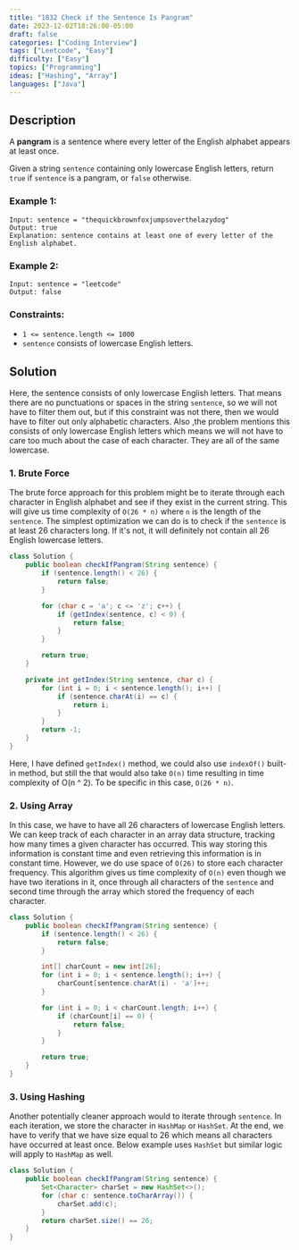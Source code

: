 ```yaml
---
title: "1832 Check if the Sentence Is Pangram"
date: 2023-12-02T18:26:08-05:00
draft: false
categories: ["Coding Interview"]
tags: ["Leetcode", "Easy"]
difficulty: ["Easy"]
topics: ["Programming"]
ideas: ["Hashing", "Array"]
languages: ["Java"]
---
```


## Description

A **pangram** is a sentence where every letter of the English alphabet appears at least once.

Given a string `sentence` containing only lowercase English letters, return `true` if `sentence` is a pangram, or `false` otherwise.


### Example 1:

```
Input: sentence = "thequickbrownfoxjumpsoverthelazydog"
Output: true
Explanation: sentence contains at least one of every letter of the English alphabet.
```

### Example 2:

```
Input: sentence = "leetcode"
Output: false
```

### Constraints:

- `1 <= sentence.length <= 1000`
- `sentence` consists of lowercase English letters.

## Solution

Here, the sentence consists of only lowercase English letters. That means there are no punctuations or spaces in the string `sentence`, so we will not have to filter them out, but if this constraint was not there, then we would have to filter out only alphabetic characters. Also ,the problem mentions this consists of only lowercase English letters which means we will not have to care too much about the case of each character. They are all of the same lowercase.

### 1. Brute Force

The brute force approach for this problem might be to iterate through each character in English alphabet and see if they exist in the current string. This will give us time complexity of `O(26 * n)` where `n` is the length of the `sentence`. The simplest optimization we can do is to check if the `sentence` is at least 26 characters long. If it's not, it will definitely not contain all 26 English lowercase letters.

```java
class Solution {
    public boolean checkIfPangram(String sentence) {
        if (sentence.length() < 26) {
            return false;
        }

        for (char c = 'a'; c <= 'z'; c++) {
            if (getIndex(sentence, c) < 0) {
                return false;
            }
        }

        return true;
    }

    private int getIndex(String sentence, char c) {
        for (int i = 0; i < sentence.length(); i++) {
            if (sentence.charAt(i) == c) {
                return i;
            }
        }
        return -1;
    }
}
```

Here, I have defined `getIndex()` method, we could also use `indexOf()` built-in method, but still the that would also take `O(n)` time resulting in time complexity of O(n ^ 2). To be specific in this case, `O(26 * n)`.

### 2. Using Array

In this case, we have to have all 26 characters of lowercase English letters. We can keep track of each character in an array data structure, tracking how many times a given character has occurred. This way storing this information is constant time and even retrieving this information is in constant time. However, we do use space of `O(26)` to store each character frequency. This algorithm gives us time complexity of `O(n)` even though we have two iterations in it, once through all characters of the `sentence` and second time through the array which stored the frequency of each character.

```java
class Solution {
    public boolean checkIfPangram(String sentence) {
        if (sentence.length() < 26) {
            return false;
        }

        int[] charCount = new int[26];
        for (int i = 0; i < sentence.length(); i++) {
            charCount[sentence.charAt(i) - 'a']++;
        }

        for (int i = 0; i < charCount.length; i++) {
            if (charCount[i] == 0) {
                return false;
            }
        }

        return true;
    }
}
```

### 3. Using Hashing

Another potentially cleaner approach would to iterate through `sentence`. In each iteration, we store the character in `HashMap` or `HashSet`. At the end, we have to verify that we have size equal to 26 which means all characters have occurred at least once. Below example uses `HashSet` but similar logic will apply to `HashMap` as well.

```java
class Solution {
    public boolean checkIfPangram(String sentence) {
        Set<Character> charSet = new HashSet<>();
        for (char c: sentence.toCharArray()) {
            charSet.add(c);
        }
        return charSet.size() == 26;
    }
}
```